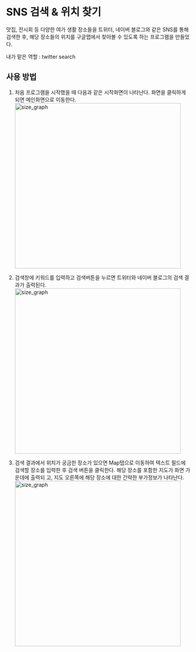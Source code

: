 # SNS 검색 & 위치 찾기
맛집, 전시회 등 다양한 여가 생활 장소들을 트위터, 네이버 블로그와 같은 SNS를 통해 검색한 후, 해당 장소들의 위치를 구글맵에서 찾아볼 수 있도록 하는 프로그램을 만들었다.

내가 맡은 역할 : twitter search

## 사용 방법
1. 처음 프로그램을 시작했을 때 다음과 같은 시작화면이 나타난다. 화면을 클릭하게 되면 메인화면으로 이동한다.
   <img width="450" alt="size_graph" src="https://github.com/devJS00/cau_software-project/assets/110683103/35c9ee23-9d1b-48db-9f24-91993f2a34cc">
   
2. 검색창에 키워드를 입력하고 검색버튼을 누르면 트위터와 네이버 블로그의 검색 결과가 출력된다.
   <img width="450" alt="size_graph" src="https://github.com/puddybuddy2023/puddyBuddy_fe/assets/110683103/b7f0ef18-771a-4689-ac45-8b258168d038">
   
3. 검색 결과에서 위치가 궁금한 장소가 있으면 Map탭으로 이동하여 텍스트 필드에 검색할 장소를 입력한 후 검색 버튼을 클릭한다. 해당 장소를 포함한 지도가 화면 가운데에 출력되
   고, 지도 오른쪽에 해당 장소에 대한 간략한 부가정보가 나타난다.
   <img width="450" alt="size_graph" src="https://github.com/devJS00/cau_software-project/assets/110683103/35b9f652-50b8-4acc-8ca3-ccc60ea98d56">
   


